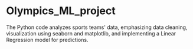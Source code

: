 # Olympics_ML_project
The Python code analyzes sports teams' data, emphasizing data cleaning, visualization using seaborn and matplotlib, and implementing a Linear Regression model for predictions.
